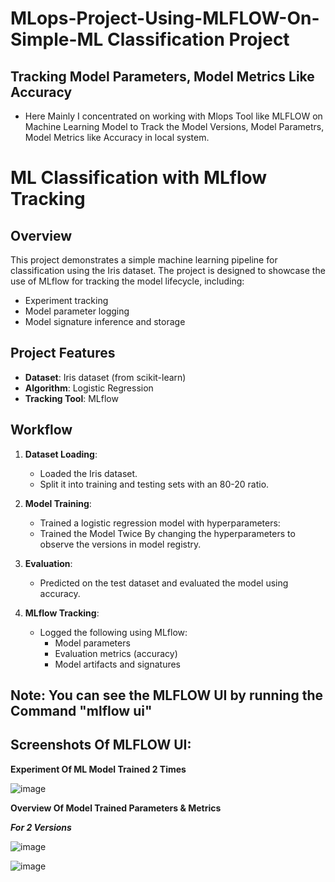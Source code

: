 # MLops-Project-Using-MLFLOW-On-Simple-ML Classification Project
## Tracking Model Parameters, Model Metrics Like Accuracy

- Here Mainly I concentrated on working with Mlops Tool like MLFLOW on Machine Learning Model to Track the Model Versions, Model Parametrs, Model Metrics like Accuracy in local system.

# ML Classification with MLflow Tracking

## Overview
This project demonstrates a simple machine learning pipeline for classification using the Iris dataset. The project is designed to showcase the use of MLflow for tracking the model lifecycle, including:
- Experiment tracking
- Model parameter logging
- Model signature inference and storage

## Project Features
- **Dataset**: Iris dataset (from scikit-learn)
- **Algorithm**: Logistic Regression
- **Tracking Tool**: MLflow

## Workflow
1. **Dataset Loading**:
   - Loaded the Iris dataset.
   - Split it into training and testing sets with an 80-20 ratio.

2. **Model Training**:
   - Trained a logistic regression model with hyperparameters:
   - Trained the Model Twice By changing the hyperparameters to observe the versions in model registry.

3. **Evaluation**:
   - Predicted on the test dataset and evaluated the model using accuracy.

4. **MLflow Tracking**:
   - Logged the following using MLflow:
     - Model parameters
     - Evaluation metrics (accuracy)
     - Model artifacts and signatures

## Note: You can see the MLFLOW UI by running the Command "mlflow ui"

## Screenshots Of MLFLOW UI:

**Experiment Of ML Model Trained 2 Times**

![image](https://github.com/user-attachments/assets/c4d13e91-06b5-4f9b-b6c3-5488aef310ff)

**Overview Of Model Trained Parameters & Metrics**

***For 2 Versions***

![image](https://github.com/user-attachments/assets/75436b81-ff80-4bb0-ba02-cbc38018d530)

![image](https://github.com/user-attachments/assets/01f98e73-4ce5-4ad3-af2b-3d7a0a82270b)




